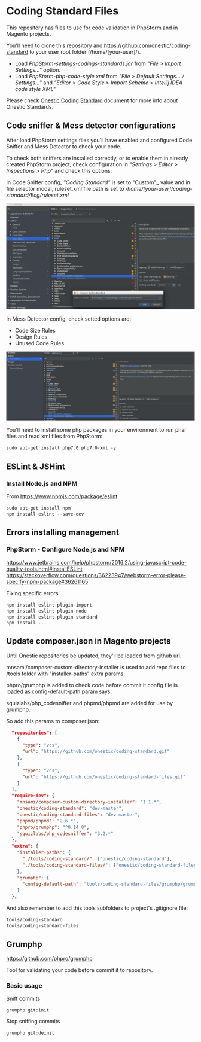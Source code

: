 # Coding Standard Files #
This repository has files to use for code validation in PhpStorm and in Magento projects.

You'll need to clone this repository and https://github.com/onestic/coding-standard to your user root folder (/home/[your-user]/).
 
* Load _PhpStorm-settings-codings-standards.jar_ from _"File > Import Settings..."_ option.
* Load _PhpStorm-php-code-style.xml_ from _"File > Default Settings... / Settings..."_ and _"Editor > Code Style > Import Scheme > Intellij IDEA code style XML"_

Please check [Onestic Coding Standard](doc/onestic-coding-standards.md) document for more info about Onestic Standards.

## Code sniffer & Mess detector configurations ##

After load PhpStorm settings files you'll have enabled and configured Code Sniffer and Mess Detector to check your code.

To check both sniffers are installed correctly, or to enable them in already created PhpStorm project, check configuration in _"Settings > Editor > Inspections > Php"_ and check this options:

In Code Sniffer config, _"Coding Standard"_ is set to "Custom"_ value and in file selector modal, ruleset.xml file path is set to _/home/[your-user]/coding-standard/Ecg/ruleset.xml_

![Code Sniffer config](PhpStorm-settings-code-sniffer.png)
  
In Mess Detector config, check setted options are: 
- Code Size Rules
- Design Rules
- Unused Code Rules

![Mess Detector config](PhpStorm-settings-mess-detector.png)

You'll need to install some php packages in your environment to run phar files and read xml files from PhpStorm:
```shell
sudo apt-get install php7.0 php7.0-xml -y
```

## ESLint & JSHint ##

### Install Node.js and NPM ###
From https://www.npmjs.com/package/eslint

```shell
sudo apt-get install npm
npm install eslint --save-dev
```

## Errors installing management ##

### PhpStorm - Configure Node.js and NPM ###
https://www.jetbrains.com/help/phpstorm/2016.2/using-javascript-code-quality-tools.html#installESLint
https://stackoverflow.com/questions/36223947/webstorm-error-please-specify-npm-package#36261165

Fixing specific errors
```shell
npm install eslint-plugin-import
npm install eslint-plugin-node
npm install eslint-plugin-standard
npm install ...
```

## Update composer.json in Magento projects ##

Until Onestic repositories be updated, they'll be loaded from github url.

mnsami/composer-custom-directory-installer is used to add repo files to /tools folder with "installer-paths" extra params.

phpro/grumphp is added to check code before commit it config file is loaded as config-default-path param says.

squizlabs/php_codesniffer and phpmd/phpmd are added for use by grumphp.

So add this params to composer.json:

```json
  "repositories": [
    {
      "type": "vcs",
      "url": "https://github.com/onestic/coding-standard.git"
    },
    {
      "type": "vcs",
      "url": "https://github.com/onestic/coding-standard-files.git"
    }
  ],
  "require-dev": {
    "mnsami/composer-custom-directory-installer": "1.1.*",
    "onestic/coding-standard": "dev-master",
    "onestic/coding-standard-files": "dev-master",
    "phpmd/phpmd": "2.6.*",    
    "phpro/grumphp": "^0.14.0",    
    "squizlabs/php_codesniffer": "3.2.*"
  },
  "extra": {
    "installer-paths": {
      "./tools/coding-standard/": ["onestic/coding-standard"],
      "./tools/coding-standard-files/": ["onestic/coding-standard-files"]
    },
    "grumphp": {
      "config-default-path": "tools/coding-standard-files/grumphp/grumphp.yml"
    }
  },
```

And also remember to add this tools subfolders to project's .gitignore file:

```
tools/coding-standard
tools/coding-standard-files
```

## Grumphp ##

https://github.com/phpro/grumphp

Tool for validating your code before commit it to repository.

### Basic usage ###

Sniff commits

```shell
grumphp git:init
```

Stop sniffing commits

```shell
grumphp git:deinit
```
